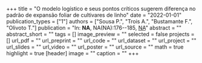 +++
title = "O modelo logístico e seus pontos críticos sugerem diferença no padrão de expansão foliar de cultivares de linho"
date = "2022-01-01"
publication_types = ["1"]
authors = ["Sousa P.", "Trois A.", "Bustamante F.", "Olivoto T."]
publication = "In: **NA**, NA(NA):176--185, [NA](NA)"
abstract = ""
abstract_short = ""
tags = []
image_preview = ""
selected = false
projects = []
url_pdf = ""
url_preprint = ""
url_code = ""
url_dataset = ""
url_project = ""
url_slides = ""
url_video = ""
url_poster = ""
url_source = ""
math = true
highlight = true
[header]
image = ""
caption = ""
+++

